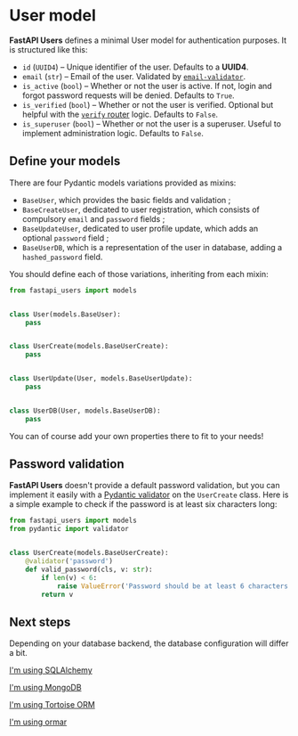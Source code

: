 # User model

**FastAPI Users** defines a minimal User model for authentication purposes. It is structured like this:

* `id` (`UUID4`) – Unique identifier of the user. Defaults to a **UUID4**.
* `email` (`str`) – Email of the user. Validated by [`email-validator`](https://github.com/JoshData/python-email-validator).
* `is_active` (`bool`) – Whether or not the user is active. If not, login and forgot password requests will be denied. Defaults to `True`.
* `is_verified` (`bool`) – Whether or not the user is verified. Optional but helpful with the [`verify` router](./routers/verify.md) logic. Defaults to `False`.
* `is_superuser` (`bool`) – Whether or not the user is a superuser. Useful to implement administration logic. Defaults to `False`.

## Define your models

There are four Pydantic models variations provided as mixins:

* `BaseUser`, which provides the basic fields and validation ;
* `BaseCreateUser`, dedicated to user registration, which consists of compulsory `email` and `password` fields ;
* `BaseUpdateUser`, dedicated to user profile update, which adds an optional `password` field ;
* `BaseUserDB`, which is a representation of the user in database, adding a `hashed_password` field.

You should define each of those variations, inheriting from each mixin:

```py
from fastapi_users import models


class User(models.BaseUser):
    pass


class UserCreate(models.BaseUserCreate):
    pass


class UserUpdate(User, models.BaseUserUpdate):
    pass


class UserDB(User, models.BaseUserDB):
    pass
```

You can of course add your own properties there to fit to your needs!

## Password validation

**FastAPI Users** doesn't provide a default password validation, but you can implement it easily with a [Pydantic validator](https://pydantic-docs.helpmanual.io/usage/validators/) on the `UserCreate` class. Here is a simple example to check if the password is at least six characters long:

```py
from fastapi_users import models
from pydantic import validator


class UserCreate(models.BaseUserCreate):
    @validator('password')
    def valid_password(cls, v: str):
        if len(v) < 6:
            raise ValueError('Password should be at least 6 characters')
        return v
```

## Next steps

Depending on your database backend, the database configuration will differ a bit.

[I'm using SQLAlchemy](databases/sqlalchemy.md)

[I'm using MongoDB](databases/mongodb.md)

[I'm using Tortoise ORM](databases/tortoise.md)

[I'm using ormar](databases/ormar.md)
